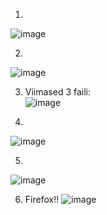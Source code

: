 1)  
![image](https://github.com/alexandravoit/ANDMETURVE-2024/assets/145194484/fbc104f6-d608-4c4c-aacf-19c64fc69b5d)

2)  
![image](https://github.com/alexandravoit/ANDMETURVE-2024/assets/145194484/0c980053-f7b1-4b8a-8852-3df504e163f7)

3)  Viimased 3 faili:  
![image](https://github.com/alexandravoit/ANDMETURVE-2024/assets/145194484/8647286c-2c2f-4892-b20b-4ab8b43894bc)

4)
![image](https://github.com/alexandravoit/ANDMETURVE-2024/assets/145194484/5738924c-232c-41ee-a7cd-51ccbeea8bca)

5)  
![image](https://github.com/alexandravoit/ANDMETURVE-2024/assets/145194484/9e72aff4-c64a-42a2-9d04-35b98e72618d)

6) Firefox!!
![image](https://github.com/alexandravoit/ANDMETURVE-2024/assets/145194484/3de1d4de-c511-4813-939e-696e96b520cc)
